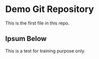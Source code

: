 # Demo Git Repository

This is the first file in this repo.

## Ipsum Below

This is a test for training purpose only.